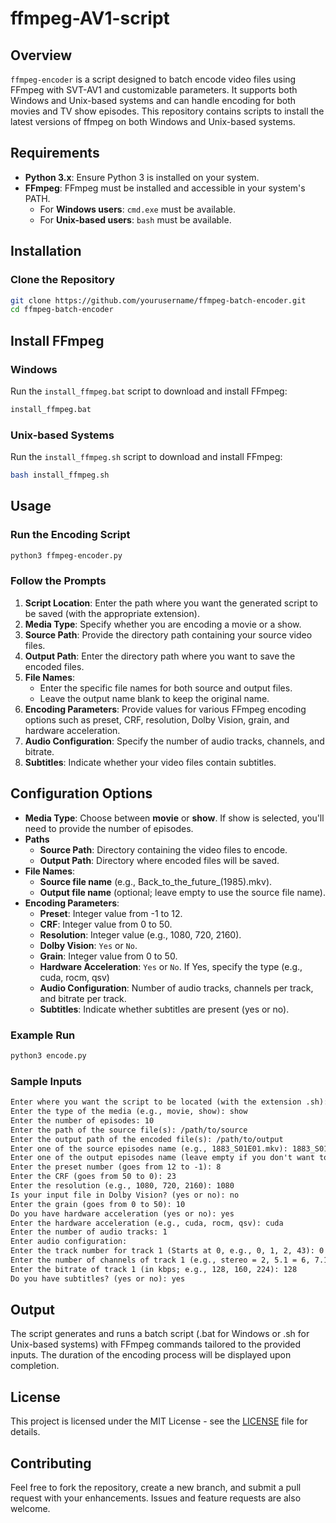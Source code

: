 # ffmpeg-AV1-script

## Overview

`ffmpeg-encoder` is a script designed to batch encode video files using FFmpeg with SVT-AV1 and customizable parameters. It supports both Windows and Unix-based systems and can handle encoding for both movies and TV show episodes. This repository contains scripts to install the latest versions of ffmpeg on both Windows and Unix-based systems.

## Requirements

- **Python 3.x**: Ensure Python 3 is installed on your system.
- **FFmpeg**: FFmpeg must be installed and accessible in your system's PATH.
  - For **Windows users**: `cmd.exe` must be available.
  - For **Unix-based users**: `bash` must be available.

## Installation

### Clone the Repository

```sh
git clone https://github.com/yourusername/ffmpeg-batch-encoder.git
cd ffmpeg-batch-encoder
```

## Install FFmpeg

### Windows

Run the `install_ffmpeg.bat` script to download and install FFmpeg:

```bat
install_ffmpeg.bat
```

### Unix-based Systems

Run the `install_ffmpeg.sh` script to download and install FFmpeg:

```sh
bash install_ffmpeg.sh
```

## Usage

### Run the Encoding Script

```sh
python3 ffmpeg-encoder.py
```

### Follow the Prompts

1. **Script Location**: Enter the path where you want the generated script to be saved (with the appropriate extension).
2. **Media Type**: Specify whether you are encoding a movie or a show.
3. **Source Path**: Provide the directory path containing your source video files.
4. **Output Path**: Enter the directory path where you want to save the encoded files.
5. **File Names**:
   - Enter the specific file names for both source and output files.
   - Leave the output name blank to keep the original name.
6. **Encoding Parameters**: Provide values for various FFmpeg encoding options such as preset, CRF, resolution, Dolby Vision, grain, and hardware acceleration.
7. **Audio Configuration**: Specify the number of audio tracks, channels, and bitrate.
8. **Subtitles**: Indicate whether your video files contain subtitles.

## Configuration Options

- **Media Type**: Choose between **movie** or **show**. If show is selected, you'll need to provide the number of episodes.
- **Paths**
  - **Source Path**: Directory containing the video files to encode.
  - **Output Path**: Directory where encoded files will be saved.
- **File Names**:
  - **Source file name** (e.g., Back_to_the_future_(1985).mkv).
  - **Output file name** (optional; leave empty to use the source file name).
- **Encoding Parameters**:
  - **Preset**: Integer value from -1 to 12.
  - **CRF**: Integer value from 0 to 50.
  - **Resolution**: Integer value (e.g., 1080, 720, 2160).
  - **Dolby Vision**: `Yes` or `No`.
  - **Grain**: Integer value from 0 to 50.
  - **Hardware Acceleration**: `Yes` or `No`. If Yes, specify the type (e.g., cuda, rocm, qsv)
  - **Audio Configuration**: Number of audio tracks, channels per track, and bitrate per track.
  - **Subtitles**: Indicate whether subtitles are present (yes or no).
### Example Run

```sh
python3 encode.py
```
### Sample Inputs

```txt
Enter where you want the script to be located (with the extension .sh): batch_encode.sh
Enter the type of the media (e.g., movie, show): show
Enter the number of episodes: 10
Enter the path of the source file(s): /path/to/source
Enter the output path of the encoded file(s): /path/to/output
Enter one of the source episodes name (e.g., 1883_S01E01.mkv): 1883_S01E01.mkv
Enter one of the output episodes name (leave empty if you don't want to change it):
Enter the preset number (goes from 12 to -1): 8
Enter the CRF (goes from 50 to 0): 23
Enter the resolution (e.g., 1080, 720, 2160): 1080
Is your input file in Dolby Vision? (yes or no): no
Enter the grain (goes from 0 to 50): 10
Do you have hardware acceleration (yes or no): yes
Enter the hardware acceleration (e.g., cuda, rocm, qsv): cuda
Enter the number of audio tracks: 1
Enter audio configuration:
Enter the track number for track 1 (Starts at 0, e.g., 0, 1, 2, 43): 0
Enter the number of channels of track 1 (e.g., stereo = 2, 5.1 = 6, 7.1 = 8): 2
Enter the bitrate of track 1 (in kbps; e.g., 128, 160, 224): 128
Do you have subtitles? (yes or no): yes
```
## Output

The script generates and runs a batch script (.bat for Windows or .sh for Unix-based systems) with FFmpeg commands tailored to the provided inputs. The duration of the encoding process will be displayed upon completion.

## License
This project is licensed under the MIT License - see the [LICENSE](https://github.com/Provider2436/ffmpeg-Av1-script/blob/main/LICENSE) file for details.

## Contributing
Feel free to fork the repository, create a new branch, and submit a pull request with your enhancements. Issues and feature requests are also welcome.

